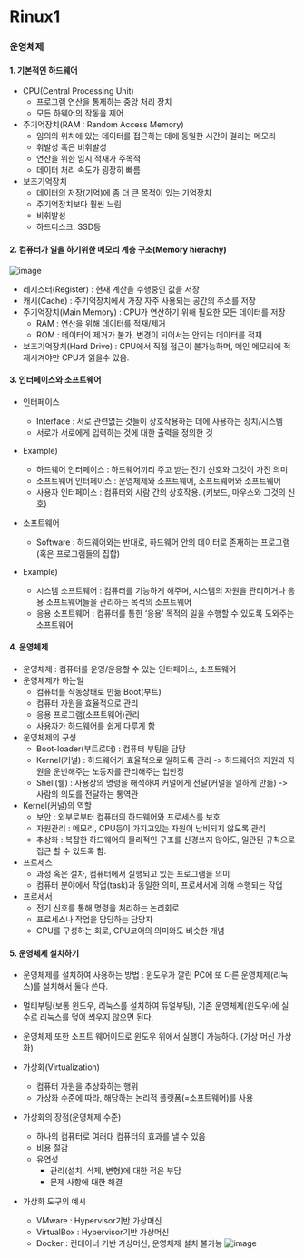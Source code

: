 # Rinux1
### 운영체제
#### 1. 기본적인 하드웨어
- CPU(Central Processing Unit)
  - 프로그램 연산을 통제하는 중앙 처리 장치
  - 모든 하웨어의 작동을 제어
- 주기억장치(RAM : Random Access Memory)
  - 임의의 위치에 있는 데이터를 접근하는 데에 동일한 시간이 걸리는 메모리
  - 휘발성 혹은 비휘발성
  - 연산을 위한 임시 적재가 주목적
  - 데이터 처리 속도가 굉장히 빠름
- 보조기억장치
  - 데이터의 저장(기억)에 좀 더 큰 목적이 있는 기억장치
  - 주기억장치보다 훨씬 느림
  - 비휘발성
  - 하드디스크, SSD등
#### 2. 컴퓨터가 일을 하기위한 메모리 계층 구조(Memory hierachy)
![image](https://user-images.githubusercontent.com/78472987/112274722-29eeec00-8cc2-11eb-865e-62c2b46850be.png)
- 레지스터(Register) : 현재 계산을 수행중인 값을 저장
- 캐시(Cache) : 주기억장치에서 가장 자주 사용되는 공간의 주소를 저장
- 주기억장치(Main Memory) : CPU가 연산하기 위해 필요한 모든 데이터를 저장
  - RAM : 연산을 위해 데이터를 적재/제거
  - ROM : 데이터의 제거가 불가. 변경이 되어서는 안되는 데이터를 적재
- 보조기억장치(Hard Drive) : CPU에서 직접 접근이 불가능하며, 메인 메모리에 적재시켜야만 CPU가 읽을수 있음.
#### 3. 인터페이스와 소프트웨어
- 인터페이스
  - Interface : 서로 관련없는 것들이 상호작용하는 데에 사용하는 장치/시스템
  - 서로가 서로에게 입력하는 것에 대한 출력을 정의한 것
- Example)
  - 하드웨어 인터페이스 : 하드웨어끼리 주고 받는 전기 신호와 그것이 가진 의미
  - 소프트웨어 인터페이스 : 운영체제와 소프트웨어, 소프트웨어와 소프트웨어
  - 사용자 인터페이스 : 컴퓨터와 사람 간의 상호작용. (키보드, 마우스와 그것의 신호)
 
 - 소프트웨어
    - Software :  하드웨어와는 반대로, 하드웨어 안의 데이터로 존재하는 프로그램(혹은 프로그램들의 집합)
 - Example)
    - 시스템 소프트웨어 : 컴퓨터를 기능하게 해주며, 시스템의 자원을 관리하거나 응용 소프트웨어들을 관리하는 목적의 소프트웨어
    - 응용 소프트웨어 : 컴퓨터를 통한 ‘응용’ 목적의 일을 수행할 수 있도록 도와주는 소프트웨어
#### 4. 운영체제
 - 운영체제 : 컴퓨터를 운영/운용할 수 있는 인터페이스, 소프트웨어
 - 운영체제가 하는일
   - 컴퓨터를 작동상태로 만듦 Boot(부트)
   - 컴퓨터 자원을 효율적으로 관리
   - 응용 프로그램(소프트웨어)관리
   - 사용자가 하드웨어를 쉽게 다루게 함
 - 운영체제의 구성
   - Boot-loader(부트로더) : 컴퓨터 부팅을 담당
   - Kernel(커널) : 하드웨어가 효율적으로 일하도록 관리 -> 하드웨어의 자원과 자원을 운반해주는 노동자를 관리해주는 업반장
   - Shell(쉘) : 사용장의 명령을 해석하여 커널에게 전달(커널을 일하게 만듦) -> 사람의 의도를 전달하는 통역관
 - Kernel(커널)의 역할
   - 보안 : 외부로부터 컴퓨터의 하드웨어와 프로세스를 보호
   - 자원관리 : 메모리, CPU등이 가지고있는 자원이 낭비되지 않도록 관리
   - 추상화 : 복잡한 하드웨어의 물리적인 구조를 신경쓰지 않아도, 일관된 규칙으로 접근 할 수 있도록 함.
 - 프로세스
   - 과정 혹은 절차, 컴퓨터에서 실행되고 있는 프로그램을 의미
   - 컴퓨터 분야에서 작업(task)과 동일한 의미, 프로세서에 의해 수행되는 작업
 - 프로세서
   - 전기 신호를 통해 명령을 처리하는 논리회로
   - 프로세스나 작업을 담당하는 담당자
   - CPU를 구성하는 회로, CPU코어의 의미와도 비슷한 개념
#### 5. 운영체제 설치하기
 - 운영체제를 설치하여 사용하는 방법 : 윈도우가 깔린 PC에 또 다른 운영체제(리눅스)를 설치해서 둘다 쓴다.
 - 멀티부팅(보통 윈도우, 리눅스를 설치하여 듀얼부팅), 기존 운영체제(윈도우)에 실수로 리눅스를 덮어 씌우지 않으면 된다.
 - 운영체제 또한 소프트 웨어이므로 윈도우 위에서 실행이 가능하다. (가상 머신 가상화)

 - 가상화(Virtualization)
   - 컴퓨터 자원을 추상화하는 행위
   - 가상화 수준에 따라, 해당하는 논리적 플랫폼(=소프트웨어)를 사용
 - 가상화의 장점(운영체제 수준)
   - 하나의 컴퓨터로 여러대 컴퓨터의 효과를 낼 수 있음
   - 비용 절감
   - 유연성
     - 관리(설치, 삭제, 변형)에 대한 적은 부담
     - 문제 사항에 대한 해결
 - 가상화 도구의 예시
   - VMware : Hypervisor기반 가상머신
   - VirtualBox : Hypervisor기반 가상머신
   - Docker : 컨테이너 기반 가상머신, 운영체제 설치 불가능
![image](https://user-images.githubusercontent.com/78472987/112277794-71c34280-8cc5-11eb-8c83-816e82b09eea.png)



















